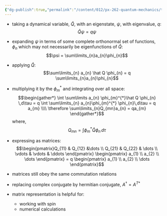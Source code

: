```yaml
---
{"dg-publish":true,"permalink":"/content/012/px-262-quantum-mechanics/term-1/g-additional-interactions/px-262-g3-matrix-representation/","noteIcon":"1","created":"2024-11-25T11:21:45.798+00:00","updated":"2024-12-19T18:52:10.889+00:00"}
---
```


- taking a dynamical variable, $\hat Q$, with an eigenstate, $\psi$, with eigenvalue, $q:$
$$\hat Q \psi = q\psi$$
- expanding $\psi$ in terms of some complete orthonormal set of functions, $\phi_n$ which may not necessarily be eigenfunctions of $\hat Q:$
$$\psi = \sum\limits_{n}a_{n}\phi_{n}$$
- applying $\hat Q:$
$$\sum\limits_{n} a_{n} \hat Q \phi_{n} = q \sum\limits_{n}a_{n}\phi_{n}$$
- multiplying it by the $\phi_m^*$ and integrating over all space:
$$\begin{gather*}
\int \sum\limits a_{n} \phi_{m}^{*}\hat Q \phi_{n} \,d\tau = q \int \sum\limits_{n} a_{n}\phi_{m}^{*} \phi_{n}\,d\tau  = q a_{m} \\\\
\therefore \sum\limits_{n}Q_{mn}a_{n} = qa_{m}
\end{gather*}$$
	where,
	$$Q_{mn}= \int \phi_{m}^{*} \hat Q \phi_{n}\,d\tau$$
- expressing as matrices:
$$\begin{pmatrix}Q_{11} & Q_{12} &\dots \\ Q_{21} & Q_{22} & \dots \\ \vdots & \vdots & \ddots \end{pmatrix} \begin{pmatrix} a_{1} \\ a_{2} \\ \dots \end{pmatrix} = q \begin{pmatrix} a_{1} \\ a_{2} \\ \dots \end{pmatrix}$$
- matrices still obey the same commutation relations
- replacing complex conjugate by hermitian conjugate, $A^{\dagger} = A^{T*}$

- matrix representation is helpful for:
	- working with spin
	- numerical calculations
